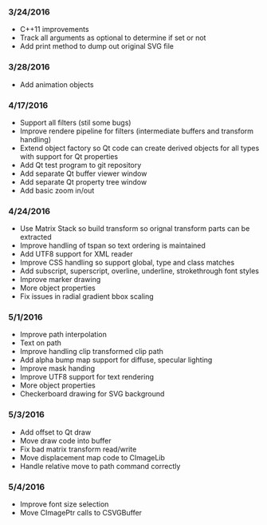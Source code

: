 ### 3/24/2016
 + C++11 improvements
 + Track all arguments as optional to determine if set or not
 + Add print method to dump out original SVG file

### 3/28/2016
 + Add animation objects

### 4/17/2016
 + Support all filters (stil some bugs)
 + Improve rendere pipeline for filters (intermediate buffers and transform handling)
 + Extend object factory so Qt code can create derived objects for all types with support for Qt properties
 + Add Qt test program to git repository
 + Add separate Qt buffer viewer window
 + Add separate Qt property tree window
 + Add basic zoom in/out

### 4/24/2016
 + Use Matrix Stack so build transform so orignal transform parts can be extracted
 + Improve handling of tspan so text ordering is maintained
 + Add UTF8 support for XML reader
 + Improve CSS handling so support global, type and class matches
 + Add subscript, superscript, overline, underline, strokethrough font styles
 + Improve marker drawing
 + More object properties
 + Fix issues in radial gradient bbox scaling

### 5/1/2016
 + Improve path interpolation
 + Text on path
 + Improve handling clip transformed clip path
 + Add alpha bump map support for diffuse, specular lighting
 + Improve mask handing
 + Improve UTF8 support for text rendering
 + More object properties
 + Checkerboard drawing for SVG background

### 5/3/2016
 + Add offset to Qt draw
 + Move draw code into buffer
 + Fix bad matrix transform read/write
 + Move displacement map code to CImageLib
 + Handle relative move to path command correctly

### 5/4/2016
 + Improve font size selection
 + Move CImagePtr calls to CSVGBuffer
